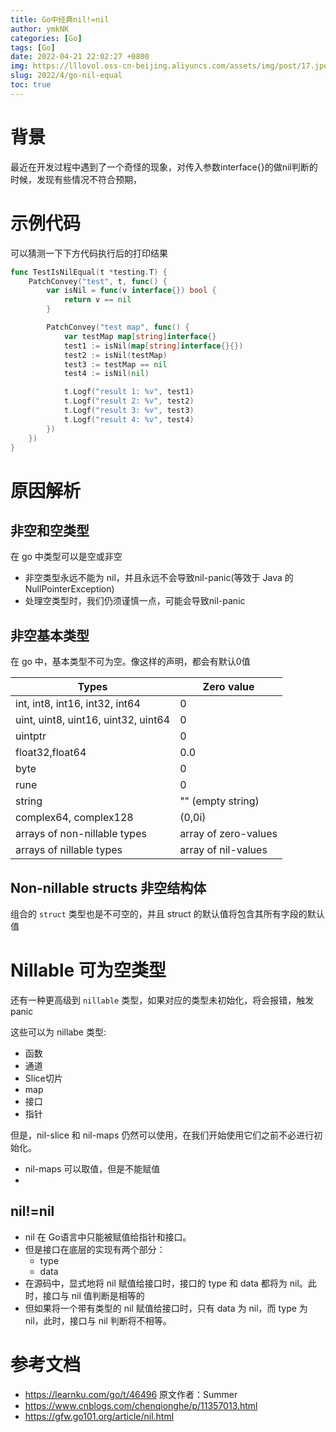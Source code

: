 ```yaml
---
title: Go中经典nil!=nil
author: ymkNK
categories: [Go]
tags: [Go]
date: 2022-04-21 22:02:27 +0800
img: https://lllovol.oss-cn-beijing.aliyuncs.com/assets/img/post/17.jpeg
slug: 2022/4/go-nil-equal
toc: true
---
```

# 背景
最近在开发过程中遇到了一个奇怪的现象，对传入参数interface{}的做nil判断的时候，发现有些情况不符合预期，

# 示例代码
可以猜测一下下方代码执行后的打印结果
```go
func TestIsNilEqual(t *testing.T) {
	PatchConvey("test", t, func() {
		var isNil = func(v interface{}) bool {
			return v == nil
		}

		PatchConvey("test map", func() {
			var testMap map[string]interface{}
			test1 := isNil(map[string]interface{}{})
			test2 := isNil(testMap)
			test3 := testMap == nil
			test4 := isNil(nil)

			t.Logf("result 1: %v", test1)
			t.Logf("result 2: %v", test2)
			t.Logf("result 3: %v", test3)
			t.Logf("result 4: %v", test4)
		})
	})
}
```

# 原因解析

## 非空和空类型
在 go 中类型可以是空或非空
- 非空类型永远不能为 nil，并且永远不会导致nil-panic(等效于 Java 的 NullPointerException)
- 处理空类型时，我们仍须谨慎一点，可能会导致nil-panic

## 非空基本类型
在 go 中，基本类型不可为空。像这样的声明，都会有默认0值

|Types	|Zero value|
|----|----|
|int, int8, int16, int32, int64	|0|
|uint, uint8, uint16, uint32, uint64|0|
|uintptr|0|
|float32,float64	|0.0|
|byte	|0|
|rune   |0|
|string	|"" (empty string)|
|complex64, complex128	|(0,0i)|
|arrays of non-nillable types	|array of zero-values|
|arrays of nillable types	|array of nil-values|

## Non-nillable structs 非空结构体
组合的 `struct` 类型也是不可空的，并且 struct 的默认值将包含其所有字段的默认值

# Nillable 可为空类型
还有一种更高级到 `nillable` 类型，如果对应的类型未初始化，将会报错，触发 panic

这些可以为 nillabe 类型:
- 函数
- 通道
- Slice切片
- map
- 接口
- 指针

但是，nil-slice 和 nil-maps 仍然可以使用，在我们开始使用它们之前不必进行初始化。
- nil-maps 可以取值，但是不能赋值
- 

## nil!=nil
- nil 在 Go语言中只能被赋值给指针和接口。
- 但是接口在底层的实现有两个部分：
  - type 
  - data
- 在源码中，显式地将 nil 赋值给接口时，接口的 type 和 data 都将为 nil。此时，接口与 nil 值判断是相等的
- 但如果将一个带有类型的 nil 赋值给接口时，只有 data 为 nil，而 type 为 nil，此时，接口与 nil 判断将不相等。



# 参考文档
- https://learnku.com/go/t/46496 原文作者：Summer
- https://www.cnblogs.com/chenqionghe/p/11357013.html
- https://gfw.go101.org/article/nil.html